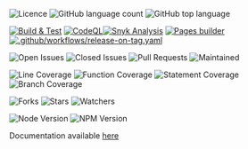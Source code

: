 
![Licence](https://img.shields.io/github/license/decaf-ts/for-pouch.svg?style=plastic)
![GitHub language count](https://img.shields.io/github/languages/count/decaf-ts/for-pouch?style=plastic)
![GitHub top language](https://img.shields.io/github/languages/top/decaf-ts/for-pouch?style=plastic)

[![Build & Test](https://github.com/decaf-ts/for-pouch/actions/workflows/nodejs-build-prod.yaml/badge.svg)](https://github.com/decaf-ts/for-pouch/actions/workflows/nodejs-build-prod.yaml)
[![CodeQL](https://github.com/decaf-ts/for-pouch/actions/workflows/codeql-analysis.yml/badge.svg)](https://github.com/decaf-ts/for-pouch/actions/workflows/codeql-analysis.yml)[![Snyk Analysis](https://github.com/decaf-ts/for-pouch/actions/workflows/snyk-analysis.yaml/badge.svg)](https://github.com/decaf-ts/for-pouch/actions/workflows/snyk-analysis.yaml)
[![Pages builder](https://github.com/decaf-ts/for-pouch/actions/workflows/pages.yaml/badge.svg)](https://github.com/decaf-ts/for-pouch/actions/workflows/pages.yaml)
[![.github/workflows/release-on-tag.yaml](https://github.com/decaf-ts/for-pouch/actions/workflows/release-on-tag.yaml/badge.svg?event=release)](https://github.com/decaf-ts/for-pouch/actions/workflows/release-on-tag.yaml)

![Open Issues](https://img.shields.io/github/issues/decaf-ts/for-pouch.svg)
![Closed Issues](https://img.shields.io/github/issues-closed/decaf-ts/for-pouch.svg)
![Pull Requests](https://img.shields.io/github/issues-pr-closed/decaf-ts/for-pouch.svg)
![Maintained](https://img.shields.io/badge/Maintained%3F-yes-green.svg)

![Line Coverage](workdocs/reports/coverage/badge-lines.svg)
![Function Coverage](workdocs/reports/coverage/badge-functions.svg)
![Statement Coverage](workdocs/reports/coverage/badge-statements.svg)
![Branch Coverage](workdocs/reports/coverage/badge-branches.svg)


![Forks](https://img.shields.io/github/forks/decaf-ts/for-pouch.svg)
![Stars](https://img.shields.io/github/stars/decaf-ts/for-pouch.svg)
![Watchers](https://img.shields.io/github/watchers/decaf-ts/for-pouch.svg)

![Node Version](https://img.shields.io/badge/dynamic/json.svg?url=https%3A%2F%2Fraw.githubusercontent.com%2Fbadges%2Fshields%2Fmaster%2Fpackage.json&label=Node&query=$.engines.node&colorB=blue)
![NPM Version](https://img.shields.io/badge/dynamic/json.svg?url=https%3A%2F%2Fraw.githubusercontent.com%2Fbadges%2Fshields%2Fmaster%2Fpackage.json&label=NPM&query=$.engines.npm&colorB=purple)

Documentation available [here](https://decaf-ts.github.io/for-pouch/)
